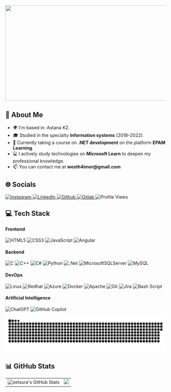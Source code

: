 <!-- Header Section -->
<div align="center">
  <img height="300" width="720" src="https://user-images.githubusercontent.com/74038190/225813708-98b745f2-7d22-48cf-9150-083f1b00d6c9.gif" />
</div>

<!-- About Me Section -->
<h2>📝 About Me</h2>
<ul>
  <li>🌍 I'm based in: Astana KZ.</li>
  <li>🎓 Studied in the specialty <strong>Information systems</strong> (2018–2022).</li>
  <li>📖 Currently taking a course on <strong>.NET development</strong> on the platform <strong>EPAM Learning</strong>.</li>
  <li>💻 I actively study technologies on <strong>Microsoft Learn</strong> to deepen my professional knowledge.</li>
  <li>📫 You can contact me at <strong>westh4imer@gmail.com</strong></li>
</ul>

<!-- Socials Section -->
<h2>🌐 Socials</h2>
<div align="left">
  <p>
    <a href="https://www.instagram.com/aslan_k4">
      <img src="https://img.shields.io/badge/Instagram-E4405F?style=for-the-badge&logo=instagram&logoColor=white" alt="Instagram">
    </a>
    <a href="https://www.linkedin.com/in/aslan-kalkenov-634473262/">
      <img src="https://img.shields.io/badge/LinkedIn-0077B5?style=for-the-badge&logo=linkedin&logoColor=white" alt="LinkedIn">
    </a>
    <a href="https://github.com/zetsura">
      <img src="https://img.shields.io/badge/GitHub-100000?style=for-the-badge&logo=github&logoColor=white" alt="Github">
    </a>
    <a href="https://gitlab.com/kalkenoff">
      <img src="https://img.shields.io/badge/GitLab-330F63?style=for-the-badge&logo=gitlab&logoColor=white" alt="Gitlab">
    </a>
    <a>
     <img src="https://api.visitorbadge.io/api/VisitorHit?user=zetsura&repo=zetsura/zetsura&countColor=%0x0E2B3F" alt="Profile Views"
    </a>
  </p>
</div>

<!-- Tech Stack Section -->
<h2>💻 Tech Stack</h2>

<!-- Frontend -->
<h4>Frontend</h4>
<div align="left">
  <p>
    <img src="https://img.shields.io/badge/html5-%23E34F26.svg?style=for-the-badge&logo=html5&logoColor=white" alt="HTML5">
    <img src="https://img.shields.io/badge/css3-%231572B6.svg?style=for-the-badge&logo=css3&logoColor=white" alt="CSS3">
    <img src="https://img.shields.io/badge/javascript-%23323330.svg?style=for-the-badge&logo=javascript&logoColor=%23F7DF1E" alt="JavaScript">
    <img src="https://img.shields.io/badge/angular-%23DD0031.svg?style=for-the-badge&logo=angular&logoColor=white" alt="Angular">
  </p>
</div>

<!-- Backend -->
<h4>Backend</h4>
<div align="left">
  <p>
    <img src="https://img.shields.io/badge/c-%2300599C.svg?style=for-the-badge&logo=c&logoColor=white" alt="C">
    <img src="https://img.shields.io/badge/c++-%2300599C.svg?style=for-the-badge&logo=c%2B%2B&logoColor=white" alt="C++">
    <img src="https://img.shields.io/badge/c%23-%23239120.svg?style=for-the-badge&logo=csharp&logoColor=white" alt="C#">
    <img src="https://img.shields.io/badge/python-3670A0?style=for-the-badge&logo=python&logoColor=ffdd54" alt="Python">
    <img src="https://img.shields.io/badge/.NET-5C2D91?style=for-the-badge&logo=.net&logoColor=white" alt=".Net">
    <img src="https://img.shields.io/badge/Microsoft%20SQL%20Server-CC2927?style=for-the-badge&logo=microsoft%20sql%20server&logoColor=white" alt="MicrosoftSQLServer">
    <img src="https://img.shields.io/badge/mysql-4479A1.svg?style=for-the-badge&logo=mysql&logoColor=white" alt="MySQL">
  </p>
</div>

<!-- DevOps -->
<h4>DevOps</h4>
<div align="left">
  <p>
	<img src="https://img.shields.io/badge/Linux-FCC624?style=for-the-badge&logo=linux&logoColor=black" alt="Linux">
	<img src="https://img.shields.io/badge/Red%20Hat-EE0000?style=for-the-badge&logo=redhat&logoColor=white" alt="Redhat">
    <img src="https://img.shields.io/badge/azure-%230072C6.svg?style=for-the-badge&logo=microsoftazure&logoColor=white" alt="Azure">
    <img src="https://img.shields.io/badge/docker-%230db7ed.svg?style=for-the-badge&logo=docker&logoColor=white" alt="Docker">
    <img src="https://img.shields.io/badge/apache-%23D42029.svg?style=for-the-badge&logo=apache&logoColor=white" alt="Apache">
    <img src="https://img.shields.io/badge/git-%23F05033.svg?style=for-the-badge&logo=git&logoColor=white" alt="Git">
    <img src="https://img.shields.io/badge/jira-%230A0FFF.svg?style=for-the-badge&logo=jira&logoColor=white" alt="Jira">
    <img src="https://img.shields.io/badge/bash_script-%23121011.svg?style=for-the-badge&logo=gnu-bash&logoColor=white" alt="Bash Script">
  </p>
</div>

<!-- Artificial Intelligence -->
<h4>Artificial Intelligence</h4>
<div align="left">
  <p>
    <img src="https://img.shields.io/badge/ChatGPT-74aa9c?style=for-the-badge&logo=openai&logoColor=white" alt="ChatGPT">
    <img src="https://img.shields.io/badge/github%20copilot-000000?style=for-the-badge&logo=githubcopilot&logoColor=white" alt="GitHub Copilot">
  </p>
</div>

<div align="center">
	<img width="800" src="gif/github-snake.svg" alt="snake"/>
</div>

<!-- GitHub Stats Section -->
<h2>📊 GitHub Stats</h2>
<div align="center">
  <table style="border-collapse: collapse; border: none;">
    <tr>
      <!-- left-card -->
      <td align="left" style="border: none;">
        <img alt="zetsura's GitHub Stats" src="https://github-readme-stats.vercel.app/api?username=zetsura&theme=shadow_green&hide_border=true&include_all_commits=false&count_private=false" height="200" />
      </td>
      <!-- right-card -->
      <td align="right" style="border: none;">
        <img src="https://github-contributor-stats.vercel.app/api?username=zetsura&limit=5&theme=shadow_green&combine_all_yearly_contributions=true" height="200" />
      </td>
    </tr>
  </table>
</div>